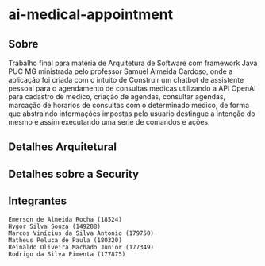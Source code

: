 # ai-medical-appointment

## Sobre

  Trabalho final para matéria de Arquitetura de Software com framework Java PUC MG ministrada pelo professor Samuel Almeida Cardoso, onde a aplicação foi criada com o intuito 
de Construir um chatbot de assistente pessoal para o agendamento de consultas medicas utilizando a API OpenAI para cadastro de medico, criação de agendas, consultar agendas, marcação de horarios
de consultas com o determinado medico, de forma que abstraindo informações impostas pelo usuario destingue a intenção do mesmo e assim executando uma serie de comandos e ações. 

## Detalhes Arquitetural


## Detalhes sobre a Security


## Integrantes

```
Emerson de Almeida Rocha (18524)
Hygor Silva Souza (149288)
Marcos Vinícius da Silva Antonio (179750)
Matheus Peluca de Paula (180320)
Reinaldo Oliveira Machado Junior (177349)
Rodrigo da Silva Pimenta (177875)
```


